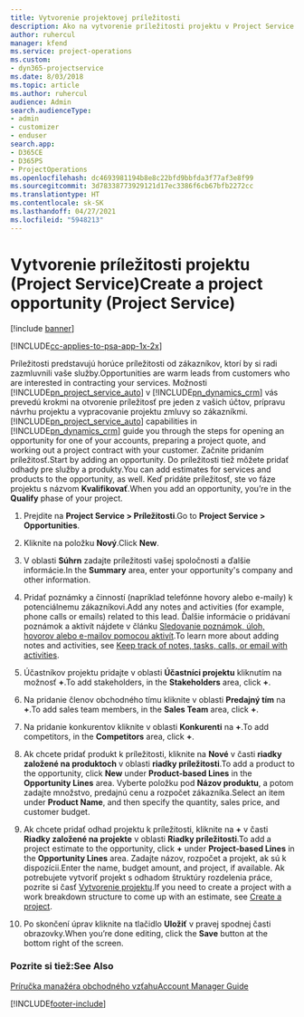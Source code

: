 ```yaml
---
title: Vytvorenie projektovej príležitosti
description: Ako na vytvorenie príležitosti projektu v Project Service
author: ruhercul
manager: kfend
ms.service: project-operations
ms.custom:
- dyn365-projectservice
ms.date: 8/03/2018
ms.topic: article
ms.author: ruhercul
audience: Admin
search.audienceType:
- admin
- customizer
- enduser
search.app:
- D365CE
- D365PS
- ProjectOperations
ms.openlocfilehash: dc4693981194b8e8c22bfd9bbfda3f77af3e8f99
ms.sourcegitcommit: 3d78338773929121d17ec3386f6cb67bfb2272cc
ms.translationtype: HT
ms.contentlocale: sk-SK
ms.lasthandoff: 04/27/2021
ms.locfileid: "5948213"
---
```

# <a name="create-a-project-opportunity-project-service"></a><span data-ttu-id="7e0a1-103">Vytvorenie príležitosti projektu (Project Service)</span><span class="sxs-lookup"><span data-stu-id="7e0a1-103">Create a project opportunity (Project Service)</span></span>

[!include [banner](../includes/psa-now-project-operations.md)]

[!INCLUDE[cc-applies-to-psa-app-1x-2x](../includes/cc-applies-to-psa-app-1x-2x.md)]

<span data-ttu-id="7e0a1-104">Príležitosti predstavujú horúce príležitosti od zákazníkov, ktorí by si radi zazmluvnili vaše služby.</span><span class="sxs-lookup"><span data-stu-id="7e0a1-104">Opportunities are warm leads from customers who are interested in contracting your services.</span></span> <span data-ttu-id="7e0a1-105">Možnosti [!INCLUDE[pn_project_service_auto](../includes/pn-project-service-auto.md)] v [!INCLUDE[pn_dynamics_crm](../includes/pn-dynamics-crm.md)] vás prevedú krokmi na otvorenie príležitosť pre jeden z vašich účtov, prípravu návrhu projektu a vypracovanie projektu zmluvy so zákazníkmi.</span><span class="sxs-lookup"><span data-stu-id="7e0a1-105">[!INCLUDE[pn_project_service_auto](../includes/pn-project-service-auto.md)] capabilities in [!INCLUDE[pn_dynamics_crm](../includes/pn-dynamics-crm.md)] guide you through the steps for opening an opportunity for one of your accounts, preparing a project quote, and working out a project contract with your customer.</span></span> <span data-ttu-id="7e0a1-106">Začnite pridaním príležitosť.</span><span class="sxs-lookup"><span data-stu-id="7e0a1-106">Start by adding an opportunity.</span></span> <span data-ttu-id="7e0a1-107">Do príležitosti tiež môžete pridať odhady pre služby a produkty.</span><span class="sxs-lookup"><span data-stu-id="7e0a1-107">You can add estimates for services and products to the opportunity, as well.</span></span> <span data-ttu-id="7e0a1-108">Keď pridáte príležitosť, ste vo fáze projektu s názvom **Kvalifikovať**.</span><span class="sxs-lookup"><span data-stu-id="7e0a1-108">When you add an opportunity, you’re in the **Qualify** phase of your project.</span></span>  
  
1.  <span data-ttu-id="7e0a1-109">Prejdite na **Project Service > Príležitosti**.</span><span class="sxs-lookup"><span data-stu-id="7e0a1-109">Go to **Project Service > Opportunities**.</span></span>  
  
2.  <span data-ttu-id="7e0a1-110">Kliknite na položku **Nový**.</span><span class="sxs-lookup"><span data-stu-id="7e0a1-110">Click **New**.</span></span>  
  
3.  <span data-ttu-id="7e0a1-111">V oblasti **Súhrn** zadajte príležitosti vašej spoločnosti a ďalšie informácie.</span><span class="sxs-lookup"><span data-stu-id="7e0a1-111">In the **Summary** area, enter your opportunity's company and other information.</span></span>  
  
4.  <span data-ttu-id="7e0a1-112">Pridať poznámky a činností (napríklad telefónne hovory alebo e-maily) k potenciálnemu zákazníkovi.</span><span class="sxs-lookup"><span data-stu-id="7e0a1-112">Add any notes and activities (for example, phone calls or emails) related to this lead.</span></span> <span data-ttu-id="7e0a1-113">Ďalšie informácie o pridávaní poznámok a aktivít nájdete v článku [Sledovanie poznámok, úloh, hovorov alebo e-mailov pomocou aktivít](/dynamics365/customerengagement/on-premises/basics/work-with-activities).</span><span class="sxs-lookup"><span data-stu-id="7e0a1-113">To learn more about adding notes and activities, see [Keep track of notes, tasks, calls, or email with activities](/dynamics365/customerengagement/on-premises/basics/work-with-activities).</span></span>  
  
5.  <span data-ttu-id="7e0a1-114">Účastníkov projektu pridajte v oblasti **Účastníci projektu** kliknutím na možnosť **+**.</span><span class="sxs-lookup"><span data-stu-id="7e0a1-114">To add stakeholders, in the **Stakeholders** area, click **+**.</span></span>  
  
6.  <span data-ttu-id="7e0a1-115">Na pridanie členov obchodného tímu kliknite v oblasti **Predajný tím** na **+**.</span><span class="sxs-lookup"><span data-stu-id="7e0a1-115">To add sales team members, in the **Sales Team** area, click **+**.</span></span>  
  
7.  <span data-ttu-id="7e0a1-116">Na pridanie konkurentov kliknite v oblasti **Konkurenti** na **+**.</span><span class="sxs-lookup"><span data-stu-id="7e0a1-116">To add competitors, in the **Competitors** area, click **+**.</span></span>  
  
8.  <span data-ttu-id="7e0a1-117">Ak chcete pridať produkt k príležitosti, kliknite na **Nové** v časti **riadky založené na produktoch** v oblasti **riadky príležitosti**.</span><span class="sxs-lookup"><span data-stu-id="7e0a1-117">To add a product to the opportunity, click **New** under **Product-based Lines** in the **Opportunity Lines** area.</span></span> <span data-ttu-id="7e0a1-118">Vyberte položku pod **Názov produktu**, a potom zadajte množstvo, predajnú cenu a rozpočet zákazníka.</span><span class="sxs-lookup"><span data-stu-id="7e0a1-118">Select an item under **Product Name**, and then specify the quantity, sales price, and customer budget.</span></span>  
  
9. <span data-ttu-id="7e0a1-119">Ak chcete pridať odhad projektu k príležitosti, kliknite na **+** v časti **Riadky založené na projekte** v oblasti **Riadky príležitosti**.</span><span class="sxs-lookup"><span data-stu-id="7e0a1-119">To add a project estimate to the opportunity, click **+** under **Project-based Lines** in the **Opportunity Lines** area.</span></span> <span data-ttu-id="7e0a1-120">Zadajte názov, rozpočet a projekt, ak sú k dispozícii.</span><span class="sxs-lookup"><span data-stu-id="7e0a1-120">Enter the name, budget amount, and project, if available.</span></span> <span data-ttu-id="7e0a1-121">Ak potrebujete vytvoriť projekt s odhadom štruktúry rozdelenia práce, pozrite si časť [Vytvorenie projektu](../psa/create-project.md).</span><span class="sxs-lookup"><span data-stu-id="7e0a1-121">If you need to create a project with a work breakdown structure to come up with an estimate, see [Create a project](../psa/create-project.md).</span></span>  
  
10. <span data-ttu-id="7e0a1-122">Po skončení úprav kliknite na tlačidlo **Uložiť** v pravej spodnej časti obrazovky.</span><span class="sxs-lookup"><span data-stu-id="7e0a1-122">When you’re done editing, click the **Save** button at the bottom right of the screen.</span></span>  
  
### <a name="see-also"></a><span data-ttu-id="7e0a1-123">Pozrite si tiež:</span><span class="sxs-lookup"><span data-stu-id="7e0a1-123">See Also</span></span>  
 [<span data-ttu-id="7e0a1-124">Príručka manažéra obchodného vzťahu</span><span class="sxs-lookup"><span data-stu-id="7e0a1-124">Account Manager Guide</span></span>](../psa/account-manager-guide.md)


[!INCLUDE[footer-include](../includes/footer-banner.md)]